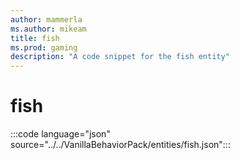 ```yaml
---
author: mammerla
ms.author: mikeam
title: fish
ms.prod: gaming
description: "A code snippet for the fish entity"
---
```


# fish

:::code language="json" source="../../VanillaBehaviorPack/entities/fish.json":::
